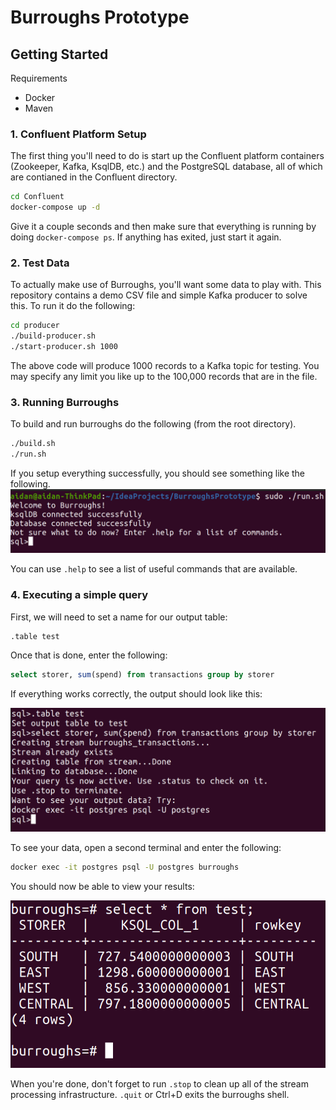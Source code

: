 # Burroughs Prototype

## Getting Started

Requirements
- Docker
- Maven

### 1. Confluent Platform Setup

The first thing you'll need to do is start up the Confluent platform containers (Zookeeper, Kafka, KsqlDB, etc.) and the PostgreSQL database, all of which are contianed in the Confluent directory.
```bash
cd Confluent
docker-compose up -d
```

Give it a couple seconds and then make sure that everything is running by doing `docker-compose ps`. If anything has exited, just start it again.

### 2. Test Data
To actually make use of Burroughs, you'll want some data to play with. This repository contains a demo CSV file and simple Kafka producer to solve this. To run it do the following:
```bash
cd producer
./build-producer.sh
./start-producer.sh 1000
```
The above code will produce 1000 records to a Kafka topic for testing. You may specify any limit you like up to the 100,000 records that are in the file.

### 3. Running Burroughs
To build and run burroughs do the following (from the root directory).
```bash
./build.sh
./run.sh
```
If you setup everything successfully, you should see something like the following.
![screenshot](images/landing.png)

You can use `.help` to see a list of useful commands that are available.

### 4. Executing a simple query
First, we will need to set a name for our output table: 
```burroughs
.table test
```
Once that is done, enter the following:
```sql
select storer, sum(spend) from transactions group by storer
```
If everything works correctly, the output should look like this:

![screenshot](images/execution.png)

To see your data, open a second terminal and enter the following:
```bash
docker exec -it postgres psql -U postgres burroughs
```

You should now be able to view your results:

![screenshot](images/output.png)

When you're done, don't forget to run `.stop` to clean up all of the stream processing infrastructure. `.quit` or Ctrl+D exits the burroughs shell.
